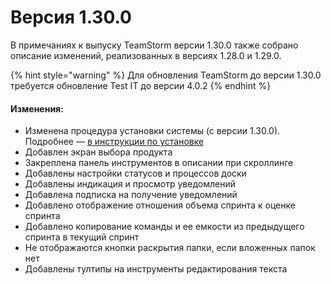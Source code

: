 # Версия 1.30.0

В примечаниях к выпуску TeamStorm версии 1.30.0 также собрано описание изменений, реализованных в версиях 1.28.0 и 1.29.0.&#x20;

{% hint style="warning" %}
Для обновления TeamStorm до версии 1.30.0 требуется обновление Test IT до версии 4.0.2&#x20;
{% endhint %}

#### Изменения:

* Изменена процедура установки системы (с версии 1.30.0). Подробнее — [в инструкции по установке](../../rukovodstva/rukovodstvo-sistemnogo-administratora-teamstorm/arkhivnye-versii/versiya-1.30.0-i-bolee-pozdnie.md)
* Добавлен экран выбора продукта
* Закреплена панель инструментов в описании при скроллинге
* Добавлены настройки статусов и процессов доски
* Добавлены индикация и просмотр уведомлений
* Добавлена подписка на получение уведомлений
* Добавлено отображение отношения объема спринта к оценке спринта
* Добавлено копирование команды и ее емкости из предыдущего спринта в текущий спринт
* Не отображаются кнопки раскрытия папки, если вложенных папок нет
* Добавлены тултипы на инструменты редактирования текста

